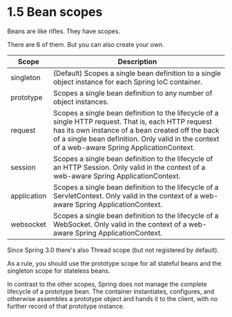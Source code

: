 # 1.5 Bean scopes

Beans are like rifles. They have scopes.

There are 6 of them. But you can also create your own.

| Scope     | Description   |
|-----------|---------------|
| singleton | (Default) Scopes a single bean definition to a single object instance for each Spring IoC container. |
| prototype | Scopes a single bean definition to any number of object instances. |
| request   | Scopes a single bean definition to the lifecycle of a single HTTP request. That is, each HTTP request has its own instance of a bean created off the back of a single bean definition. Only valid in the context of a web-aware Spring ApplicationContext. |
| session   | Scopes a single bean definition to the lifecycle of an HTTP Session. Only valid in the context of a web-aware Spring ApplicationContext. |
| application | Scopes a single bean definition to the lifecycle of a ServletContext. Only valid in the context of a web-aware Spring ApplicationContext. |
| websocket | Scopes a single bean definition to the lifecycle of a WebSocket. Only valid in the context of a web-aware Spring ApplicationContext. |

Since Spring 3.0 there's also Thread scope (but not registered by default).

As a rule, you should use the prototype scope for all stateful beans and the singleton scope for stateless beans.

In contrast to the other scopes, Spring does not manage the complete lifecycle of a prototype bean. The container instantiates, configures, and otherwise assembles a prototype object and hands it to the client, with no further record of that prototype instance. 